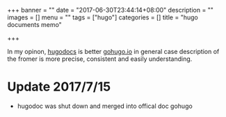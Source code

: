 +++
banner = ""
date = "2017-06-30T23:44:14+08:00"
description = ""
images = []
menu = ""
tags = ["hugo"]
categories = []
title = "hugo documents memo"

+++

<!--more-->
 In my opinon, [hugodocs](http://hugodocs.netlify.com/) is better [gohugo.io](https://gohugo.io/overview/introduction/) in general case
 description of the fromer is more precise, consistent and easily understanding.

 # Update 2017/7/15
 -  hugodoc was shut down and merged into offical doc gohugo